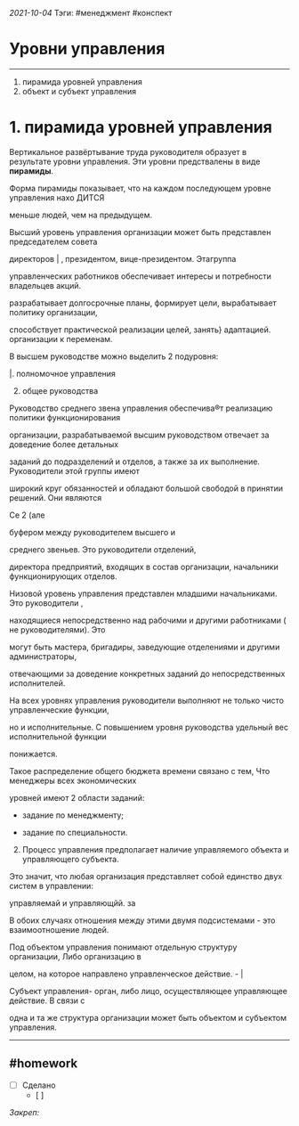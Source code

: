 *2021-10-04*
Тэги: #менеджмент #конспект 
# Уровни управления
---

1. пирамида уровней управления
2. объект и субъект управления

# 1. пирамида уровней управления
Вертикальное развёртывание труда руководителя образует в результате уровни управления. Эти уровни предствалены в виде **пирамиды**.

Форма пирамиды показывает, что на каждом последующем уровне управления нахо ДИТСЯ

меньше людей, чем на предыдущем.

Высший уровень управления организации может быть представлен председателем совета

директоров | ‚ президентом, вице-президентом. Этагруппа

управленческих работников обеспечивает интересы и потребности владельцев акций.

разрабатывает долгосрочные планы, формирует цели, вырабатывает политику организации,

способствует практической реализации целей, занять} адаптацией. организации к переменам.

В высшем руководстве можно выделить 2 подуровня:

|. полномочное управления

2. общее руководства

Руководство среднего звена управления обеспечива®т реализацию политики функционирования

организации, разрабатываемой высшим руководством отвечает за доведение более детальных

заданий до подразделений и отделов, а также за их выполнение. Руководители этой группы имеют

широкий круг обязанностей и обладают большой свободой в принятии решений. Они являются

Се 2 (але

буфером между руководителем высшего и

  

   

среднего звеньев. Это руководители отделений,

директора предприятий, входящих в состав организации, начальники функционирующих отделов.

Низовой уровень управления представлен младшими начальниками. Это руководители ,

находящиеся непосредственно над рабочими и другими работниками ( не руководителями). Это

могут быть мастера, бригадиры, заведующие отделениями и другими администраторы,

отвечающими за доведение конкретных заданий до непосредственных исполнителей.

На всех уровнях управления руководители выполняют не только чисто управленческие функции,

но и исполнительные. С повышением уровня руководства удельный вес исполнительной функции

понижается.

Такое распределение общего бюджета времени связано с тем, Что менеджеры всех экономических

уровней имеют 2 области заданий:

- задание по менеджменту;

- задание по специальности.

2. Процесс управления предполагает наличие управляемого объекта и управляющего субъекта.

Это значит, что любая организация представляет собой единство двух систем в управлении:

управляемай и управляющйй. за

В обоих случаях отношения между этими двумя подсистемами - это взаимоотношение людей.

Под объектом управления понимают отдельную структуру организации, Либо организацию в

целом, на которое направлено управленческое действие. - |

Субъект управления- орган, либо лицо, осуществляющее управляющее действие. В связи с

одна и та же структура организации может быть объектом и субъектом управления.

---

##    #homework 

- [ ]  Сделано
	- [ ] 

_Закреп:_
